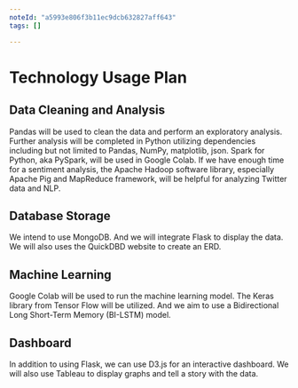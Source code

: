 ```yaml
---
noteId: "a5993e806f3b11ec9dcb632827aff643"
tags: []

---
```


# Technology Usage Plan

## Data Cleaning and Analysis
Pandas will be used to clean the data and perform an exploratory analysis. Further analysis will be completed in Python utilizing dependencies including but not limited to Pandas, NumPy, matplotlib, json. Spark for Python, aka PySpark, will be used in Google Colab. If we have enough time for a sentiment analysis, the Apache Hadoop software library, especially Apache Pig and MapReduce framework, will be helpful for analyzing Twitter data and NLP.


## Database Storage
We intend to use MongoDB. And we will integrate Flask to display the data. We will also uses the QuickDBD website to create an ERD.


## Machine Learning
Google Colab will be used to run the machine learning model. The Keras library from Tensor Flow will be utilized. And we aim to use a Bidirectional Long Short-Term Memory (BI-LSTM) model.

## Dashboard
In addition to using Flask, we can use D3.js for an interactive dashboard. We will also use Tableau to display graphs and tell a story with the data.